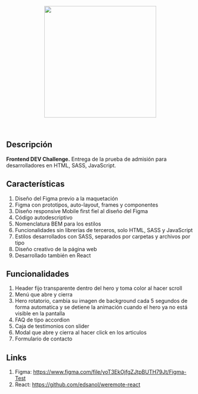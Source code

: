 <p align="center">
  <img src="https://weremote.net/wp-content/uploads/2021/04/Logo-WR.svg" width="300" />
</p>
<br />

## Descripción
**Frontend DEV Challenge.** Entrega de la prueba de admisión para desarrolladores en HTML, SASS, JavaScript.

## Características
1. Diseño del Figma previo a la maquetación
2. Figma con prototipos, auto-layout, frames y componentes
3. Diseño responsive Mobile first fiel al diseño del Figma
4. Código autodescriptivo
5. Nomenclatura BEM para los estilos
6. Funcionalidades sin librerías de terceros, solo HTML, SASS y JavaScript
7. Estilos desarrollados con SASS, separados por carpetas y archivos por tipo
8. Diseño creativo de la página web
9. Desarrollado también en React

## Funcionalidades
1. Header fijo transparente dentro del hero y toma color al hacer scroll
2. Menú que abre y cierra
3. Hero rotatorio, cambia su imagen de background cada 5 segundos de forma automatica y se detiene la animación cuando el hero ya no está visible en la pantalla
4. FAQ de tipo accordion
5. Caja de testimonios con slider
6. Modal que abre y cierra al hacer click en los articulos
7. Formulario de contacto

## Links
1. Figma: https://www.figma.com/file/yoT3EkOjfgZJtpBUTH79Jt/Figma-Test
2. React: https://github.com/edsanol/weremote-react
